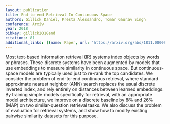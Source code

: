 ```yaml
---
layout: publication
title: End-to-end Retrieval In Continuous Space
authors: Gillick Daniel, Presta Alessandro, Tomar Gaurav Singh
conference: Arxiv
year: 2018
bibkey: gillick2018end
citations: 81
additional_links: [{name: Paper, url: 'https://arxiv.org/abs/1811.08008'}]
---
```

Most text-based information retrieval (IR) systems index objects by words or
phrases. These discrete systems have been augmented by models that use
embeddings to measure similarity in continuous space. But continuous-space
models are typically used just to re-rank the top candidates. We consider the
problem of end-to-end continuous retrieval, where standard approximate nearest
neighbor (ANN) search replaces the usual discrete inverted index, and rely
entirely on distances between learned embeddings. By training simple models
specifically for retrieval, with an appropriate model architecture, we improve
on a discrete baseline by 8% and 26% (MAP) on two similar-question retrieval
tasks. We also discuss the problem of evaluation for retrieval systems, and
show how to modify existing pairwise similarity datasets for this purpose.